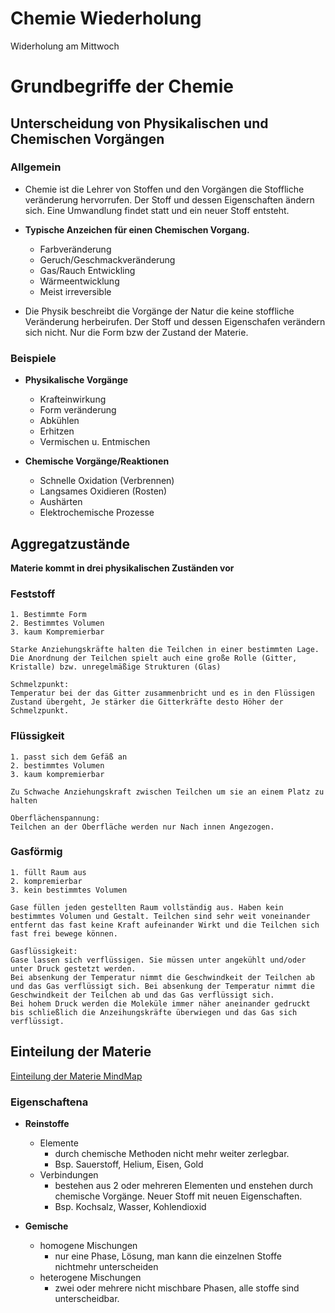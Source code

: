 # Chemie Wiederholung
Widerholung am Mittwoch

# Grundbegriffe der Chemie

## Unterscheidung von Physikalischen und Chemischen Vorgängen

### Allgemein
- Chemie ist die Lehrer von Stoffen und den Vorgängen die Stoffliche veränderung hervorrufen. Der Stoff und dessen Eigenschaften ändern sich. Eine Umwandlung findet statt und ein neuer Stoff entsteht.
- **Typische Anzeichen für einen Chemischen Vorgang.**
  - Farbveränderung
  - Geruch/Geschmackveränderung
  - Gas/Rauch Entwickling
  - Wärmeentwicklung
  - Meist irreversible


- Die Physik beschreibt die Vorgänge der Natur die keine stoffliche Veränderung herbeirufen. Der Stoff und dessen Eigenschafen verändern sich nicht. Nur die Form bzw der Zustand der Materie.

### Beispiele
- **Physikalische Vorgänge**
    - Krafteinwirkung
    - Form veränderung
    - Abkühlen
    - Erhitzen
    - Vermischen u. Entmischen

- **Chemische Vorgänge/Reaktionen**
    - Schnelle Oxidation (Verbrennen)
    - Langsames Oxidieren (Rosten)
    - Aushärten
    - Elektrochemische Prozesse

## Aggregatzustände

**Materie kommt in drei physikalischen Zuständen vor**

### Feststoff
    1. Bestimmte Form
    2. Bestimmtes Volumen
    3. kaum Kompremierbar
    
    Starke Anziehungskräfte halten die Teilchen in einer bestimmten Lage. Die Anordnung der Teilchen spielt auch eine große Rolle (Gitter, Kristalle) bzw. unregelmäßige Strukturen (Glas)

    Schmelzpunkt:
    Temperatur bei der das Gitter zusammenbricht und es in den Flüssigen Zustand übergeht, Je stärker die Gitterkräfte desto Höher der Schmelzpunkt.

### Flüssigkeit
    1. passt sich dem Gefäß an
    2. bestimmtes Volumen
    3. kaum kompremierbar

    Zu Schwache Anziehungskraft zwischen Teilchen um sie an einem Platz zu halten

    Oberflächenspannung:
    Teilchen an der Oberfläche werden nur Nach innen Angezogen.

### Gasförmig
    1. füllt Raum aus
    2. kompremierbar
    3. kein bestimmtes Volumen

    Gase füllen jeden gestellten Raum vollständig aus. Haben kein bestimmtes Volumen und Gestalt. Teilchen sind sehr weit voneinander entfernt das fast keine Kraft aufeinander Wirkt und die Teilchen sich fast frei bewege können.

    Gasflüssigkeit:
    Gase lassen sich verflüssigen. Sie müssen unter angekühlt und/oder unter Druck gestetzt werden. 
    Bei absenkung der Temperatur nimmt die Geschwindkeit der Teilchen ab und das Gas verflüssigt sich. Bei absenkung der Temperatur nimmt die Geschwindkeit der Teilchen ab und das Gas verflüssigt sich.
    Bei hohem Druck werden die Moleküle immer näher aneinander gedruckt bis schließlich die Anzeihungskräfte überwiegen und das Gas sich verflüssigt.

## Einteilung der Materie
[Einteilung der Materie MindMap](https://drive.google.com/file/d/1-F-4L8H_BSrc-fDFl0wB2N4hja5XMwQS/view?usp=sharing)

### Eigenschaftena
- **Reinstoffe**
    - Elemente
      - durch chemische Methoden nicht mehr weiter zerlegbar.
      - Bsp. Sauerstoff, Helium, Eisen, Gold
    - Verbindungen
        - bestehen aus 2 oder mehreren Elementen und enstehen durch chemische Vorgänge. Neuer Stoff mit  neuen Eigenschaften.
        - Bsp. Kochsalz, Wasser, Kohlendioxid

- **Gemische**
    - homogene Mischungen
        - nur eine Phase, Lösung, man kann die einzelnen Stoffe nichtmehr unterscheiden
    - heterogene Mischungen
        - zwei oder mehrere nicht mischbare Phasen, alle stoffe sind unterscheidbar.
        

